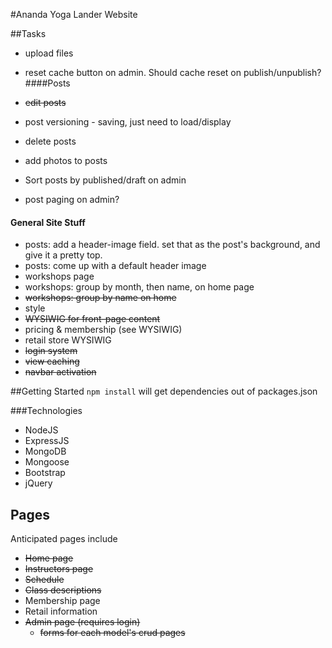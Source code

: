 #Ananda Yoga Lander Website

##Tasks

* upload files
* reset cache button on admin. Should cache reset on publish/unpublish?
####Posts

* ~~edit posts~~
* post versioning - saving, just need to load/display
* delete posts
* add photos to posts
* Sort posts by published/draft on admin
* post paging on admin?

#### General Site Stuff
* posts: add a header-image field. set that as the post's background, and give it a pretty top.
* posts: come up with a default header image
* workshops page
* workshops: group by month, then name, on home page
* ~~workshops: group by name on home~~
* style
* ~~WYSIWIG for front-page content~~
* pricing & membership (see WYSIWIG)
* retail store WYSIWIG
* ~~login system~~
* ~~view caching~~
* ~~navbar activation~~

##Getting Started
<code>npm install</code> will get dependencies out of packages.json

###Technologies
* NodeJS
* ExpressJS
* MongoDB
* Mongoose
* Bootstrap
* jQuery

## Pages
Anticipated pages include

* ~~Home page~~
* ~~Instructors page~~
* ~~Schedule~~
* ~~Class descriptions~~
* Membership page
* Retail information
* ~~Admin page (requires login)~~
    * ~~forms for each model's crud pages~~
